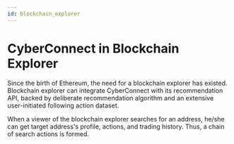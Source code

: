 ```yaml
---
id: blockchain_explorer
---
```


# CyberConnect in Blockchain Explorer

Since the birth of Ethereum, the need for a blockchain explorer has existed. Blockchain explorer can integrate CyberConnect with its recommendation API, backed by deliberate recommendation algorithm and an extensive user-initiated following action dataset. 

When a viewer of the blockchain explorer searches for an address, he/she can get target address's profile, actions, and trading history. Thus, a chain of search actions is formed.
